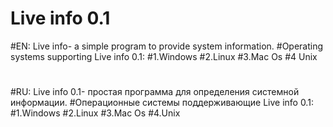 # Live info 0.1
#EN: Live info- a simple program to provide system information.
#Operating systems supporting Live info 0.1:
#1.Windows
#2.Linux
#3.Mac Os
#4 Unix
#
#RU: Live info 0.1- простая программа для определения системной информации.
#Операционные системы поддерживающие Live info 0.1:
#1.Windows
#2.Linux
#3.Mac Os
#4.Unix
